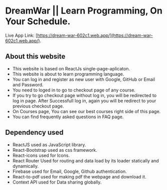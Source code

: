 # DreamWar || Learn Programming, On Your Schedule.

Live App Link: [https://dream-war-602c1.web.app/](https://dream-war-602c1.web.app/).

## About this website

- This website is based on ReactJs single-page-aplicaton.
- This website is about to learn programming language.
- You can log in and register as new user with Google, GitHub or Email and Password.
- You need to loged in to go to checkout page of any course.
- If you try to go checkout page without log in, you will be redirected to log in page. After Successfull log in, again you will be redirect to your previous checkout page.
- On Courses page, You can see our best courses right side of this page.
- You can find frequently asked questions in FAQ page. 
## Dependency used

- ReactJS used as JavaScript library.
- React-Bootstrap used as css framework.
- React-icons used for Icons.
- React Router Used for routing and data load by its loader statically and dynamically.
- Firebase used for Email, Google, Github authentication.
- React-to-pdf used for making pdf the webpage and download it.
- Context API used for Data sharing globally.
        
